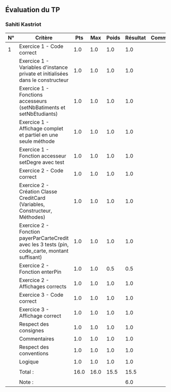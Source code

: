 ## Évaluation du TP ### Sahiti Kastriot| N° | Critère | Pts | Max | Poids | Résultat | Commentaires ||----|---------|--------|-----|------|-------|--------------|| 1 | Exercice 1 - Code correct | 1.0 | 1.0 | 1.0 | 1.0 |  | |  | Exercice 1 - Variables d'instance private et initialisées dans le constructeur | 1.0 | 1.0 | 1.0 | 1.0 |  | |  | Exercice 1 - Fonctions accesseurs (setNbBatiments et setNbEtudiants) | 1.0 | 1.0 | 1.0 | 1.0 |  | |  | Exercice 1 - Affichage complet et partiel en une seule méthode | 1.0 | 1.0 | 1.0 | 1.0 |  | |  | Exercice 1 - Fonction accesseur setDegre avec test | 1.0 | 1.0 | 1.0 | 1.0 |  | |  | Exercice 2 - Code correct | 1.0 | 1.0 | 1.0 | 1.0 |  | |  | Exercice 2 - Création Classe CreditCard (Variables, Constructeur, Méthodes) | 1.0 | 1.0 | 1.0 | 1.0 |  | |  | Exercice 2 - Fonction payerParCarteCredit avec les 3 tests (pin, code_carte, montant suffisant) | 1.0 | 1.0 | 1.0 | 1.0 |  | |  | Exercice 2 - Fonction enterPin | 1.0 | 1.0 | 0.5 | 0.5 |  | |  | Exercice 2 - Affichages corrects | 1.0 | 1.0 | 1.0 | 1.0 |  | |  | Exercice 3 - Code correct | 1.0 | 1.0 | 1.0 | 1.0 |  | |  | Exercice 3 - Affichage correct | 1.0 | 1.0 | 1.0 | 1.0 |  | |  | Respect des consignes | 1.0 | 1.0 | 1.0 | 1.0 |  | |  | Commentaires | 1.0 | 1.0 | 1.0 | 1.0 |  | |  | Respect des conventions | 1.0 | 1.0 | 1.0 | 1.0 |  | |  | Logique | 1.0 | 1.0 | 1.0 | 1.0 |  | |  |  |  |  |  |  |  | |  | Total : | 16.0 | 16.0 | 15.5 | 15.5 |  | |  |  |  |  |  |  |  | |  | Note : |  |  |  | 6.0 |  | 